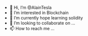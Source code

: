 - 👋 Hi, I’m @AlainTesla
- 👀 I’m interested in Blockchain 
- 🌱 I’m currently hope learning solidity
- 💞️ I’m looking to collaborate on ...
- 📫 How to reach me ...

<!---
AlainTesla/AlainTesla is a ✨ special ✨ repository because its `README.md` (this file) appears on your GitHub profile.
You can click the Preview link to take a look at your changes.
--->
